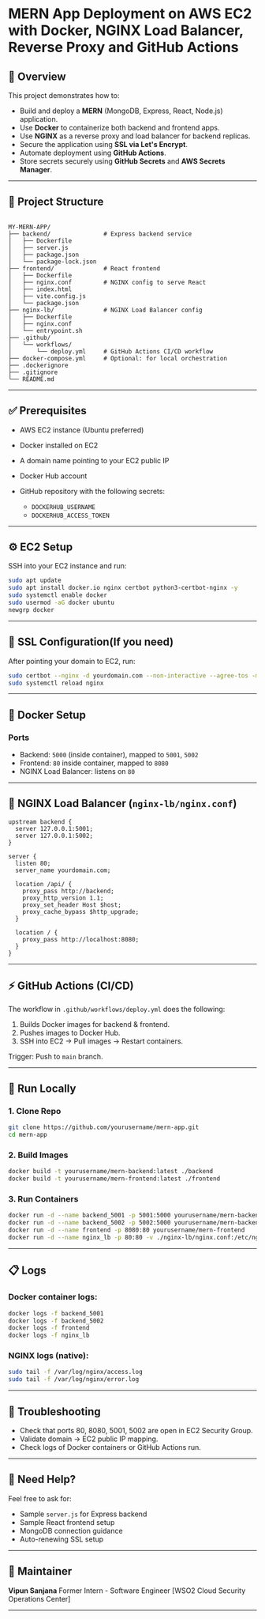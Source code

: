 # MERN App Deployment on AWS EC2 with Docker, NGINX Load Balancer, Reverse Proxy and GitHub Actions

## 🚀 Overview

This project demonstrates how to:

- Build and deploy a **MERN** (MongoDB, Express, React, Node.js) application.
- Use **Docker** to containerize both backend and frontend apps.
- Use **NGINX** as a reverse proxy and load balancer for backend replicas.
- Secure the application using **SSL via Let's Encrypt**.
- Automate deployment using **GitHub Actions**.
- Store secrets securely using **GitHub Secrets** and **AWS Secrets Manager**.

---

## 📁 Project Structure

```

MY-MERN-APP/
├── backend/               # Express backend service
│   ├── Dockerfile
│   ├── server.js
│   ├── package.json
│   └── package-lock.json
├── frontend/              # React frontend
│   ├── Dockerfile
│   ├── nginx.conf         # NGINX config to serve React
│   ├── index.html
│   ├── vite.config.js
│   └── package.json
├── nginx-lb/              # NGINX Load Balancer config
│   ├── Dockerfile
│   ├── nginx.conf
│   └── entrypoint.sh
├── .github/
│   └── workflows/
│       └── deploy.yml     # GitHub Actions CI/CD workflow
├── docker-compose.yml     # Optional: for local orchestration
├── .dockerignore
├── .gitignore
└── README.md

````

---

## ✅ Prerequisites

- AWS EC2 instance (Ubuntu preferred)
- Docker installed on EC2
- A domain name pointing to your EC2 public IP
- Docker Hub account
- GitHub repository with the following secrets:

  - `DOCKERHUB_USERNAME`
  - `DOCKERHUB_ACCESS_TOKEN`
---

## ⚙️ EC2 Setup

SSH into your EC2 instance and run:

```bash
sudo apt update
sudo apt install docker.io nginx certbot python3-certbot-nginx -y
sudo systemctl enable docker
sudo usermod -aG docker ubuntu
newgrp docker
````

---

## 🔐 SSL Configuration(If you need)

After pointing your domain to EC2, run:

```bash
sudo certbot --nginx -d yourdomain.com --non-interactive --agree-tos -m your-email@example.com
sudo systemctl reload nginx
```

---

## 🐳 Docker Setup

### Ports

* Backend: `5000` (inside container), mapped to `5001`, `5002`
* Frontend: `80` inside container, mapped to `8080`
* NGINX Load Balancer: listens on `80`

---

## 🔁 NGINX Load Balancer (`nginx-lb/nginx.conf`)

```nginx
upstream backend {
  server 127.0.0.1:5001;
  server 127.0.0.1:5002;
}

server {
  listen 80;
  server_name yourdomain.com;

  location /api/ {
    proxy_pass http://backend;
    proxy_http_version 1.1;
    proxy_set_header Host $host;
    proxy_cache_bypass $http_upgrade;
  }

  location / {
    proxy_pass http://localhost:8080;
  }
}
```

---

## ⚡ GitHub Actions (CI/CD)

The workflow in `.github/workflows/deploy.yml` does the following:

1. Builds Docker images for backend & frontend.
2. Pushes images to Docker Hub.
3. SSH into EC2 → Pull images → Restart containers.

Trigger: Push to `main` branch.

---

## 🧪 Run Locally

### 1. Clone Repo

```bash
git clone https://github.com/yourusername/mern-app.git
cd mern-app
```

### 2. Build Images

```bash
docker build -t yourusername/mern-backend:latest ./backend
docker build -t yourusername/mern-frontend:latest ./frontend
```

### 3. Run Containers

```bash
docker run -d --name backend_5001 -p 5001:5000 yourusername/mern-backend
docker run -d --name backend_5002 -p 5002:5000 yourusername/mern-backend
docker run -d --name frontend -p 8080:80 yourusername/mern-frontend
docker run -d --name nginx_lb -p 80:80 -v ./nginx-lb/nginx.conf:/etc/nginx/nginx.conf nginx
```

---

## 📋 Logs

### Docker container logs:

```bash
docker logs -f backend_5001
docker logs -f backend_5002
docker logs -f frontend
docker logs -f nginx_lb
```

### NGINX logs (native):

```bash
sudo tail -f /var/log/nginx/access.log
sudo tail -f /var/log/nginx/error.log
```

---

## 🧩 Troubleshooting

* Check that ports 80, 8080, 5001, 5002 are open in EC2 Security Group.
* Validate domain → EC2 public IP mapping.
* Check logs of Docker containers or GitHub Actions run.

---

## 🧠 Need Help?

Feel free to ask for:

* Sample `server.js` for Express backend
* Sample React frontend setup
* MongoDB connection guidance
* Auto-renewing SSL setup

---

## 👤 Maintainer

**Vipun Sanjana**
Former Intern - Software Engineer
[WSO2 Cloud Security Operations Center]

---

